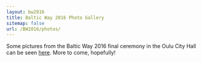 ```yaml
---
layout: bw2016
title: Baltic Way 2016 Photo Gallery
sitemap: false
url: /BW2016/photos/
---
```


Some pictures from the Baltic Way 2016 final ceremony in the Oulu City Hall can be seen [here](http://www.elisanet.fi/~g625872/BW2016/). More to come, hopefully!


